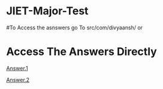# JIET-Major-Test

#To Access the asnswers go To src/com/divyaansh/ or 

# Access The Answers Directly
 [Answer.1](https://github.com/Divyaanshmertia/JIET-Major-Test/blob/master/src/com/divyaansh/UglyString.java)

 [Answer.2](https://github.com/Divyaanshmertia/JIET-Major-Test/blob/master/src/com/divyaansh/SameBase.java)
